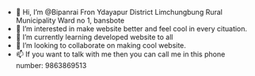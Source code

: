 - 👋 Hi, I’m @Bipanrai Fron Ydayapur District Limchungbung Rural Municipality Ward no 1, bansbote
- 👀 I’m interested in make website better and feel cool in every cituation. 
- 🌱 I’m currently learning developed website to all 
- 💞️ I’m looking to collaborate on making cool website. 
- 📫 If you want to talk with me then you can call me in this phone number: 9863869513

<!---
Bipanrai/Bipanrai is a ✨ special ✨ repository because its `README.md` (this file) appears on your GitHub profile.
You can click the Preview link to take a look at your changes.
--->
